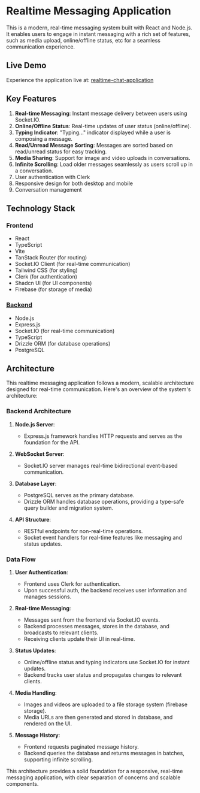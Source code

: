# Realtime Messaging Application

This is a modern, real-time messaging system built with React and Node.js. It enables users to engage in instant messaging with a rich set of features, such as media upload, online/offline status, etc for a seamless communication experience.

## Live Demo

Experience the application live at: [realtime-chat-application](https://realtime-chat-application-snowy-xi.vercel.app/)

## Key Features

1. **Real-time Messaging**: Instant message delivery between users using Socket.IO.
2. **Online/Offline Status**: Real-time updates of user status (online/offline).
3. **Typing Indicator**: "Typing..." indicator displayed while a user is composing a message.
4. **Read/Unread Message Sorting**: Messages are sorted based on read/unread status for easy tracking.
5. **Media Sharing**: Support for image and video uploads in conversations.
6. **Infinite Scrolling**: Load older messages seamlessly as users scroll up in a conversation.
7. User authentication with Clerk
8. Responsive design for both desktop and mobile
9. Conversation management

## Technology Stack

### Frontend

- React
- TypeScript
- Vite
- TanStack Router (for routing)
- Socket.IO Client (for real-time communication)
- Tailwind CSS (for styling)
- Clerk (for authentication)
- Shadcn UI (for UI components)
- Firebase (for storage of media)

### [Backend](https://github.com/ameeetgaikwad/realtime-chat-application-be)

- Node.js
- Express.js
- Socket.IO (for real-time communication)
- TypeScript
- Drizzle ORM (for database operations)
- PostgreSQL

## Architecture

This realtime messaging application follows a modern, scalable architecture designed for real-time communication. Here's an overview of the system's architecture:

### Backend Architecture

1. **Node.js Server**:

   - Express.js framework handles HTTP requests and serves as the foundation for the API.

2. **WebSocket Server**:

   - Socket.IO server manages real-time bidirectional event-based communication.

3. **Database Layer**:

   - PostgreSQL serves as the primary database.
   - Drizzle ORM handles database operations, providing a type-safe query builder and migration system.

4. **API Structure**:
   - RESTful endpoints for non-real-time operations.
   - Socket event handlers for real-time features like messaging and status updates.

### Data Flow

1. **User Authentication**:

   - Frontend uses Clerk for authentication.
   - Upon successful auth, the backend receives user information and manages sessions.

2. **Real-time Messaging**:

   - Messages sent from the frontend via Socket.IO events.
   - Backend processes messages, stores in the database, and broadcasts to relevant clients.
   - Receiving clients update their UI in real-time.

3. **Status Updates**:

   - Online/offline status and typing indicators use Socket.IO for instant updates.
   - Backend tracks user status and propagates changes to relevant clients.

4. **Media Handling**:

   - Images and videos are uploaded to a file storage system (firebase storage).
   - Media URLs are then generated and stored in database, and rendered on the UI.

5. **Message History**:
   - Frontend requests paginated message history.
   - Backend queries the database and returns messages in batches, supporting infinite scrolling.

This architecture provides a solid foundation for a responsive, real-time messaging application, with clear separation of concerns and scalable components.
